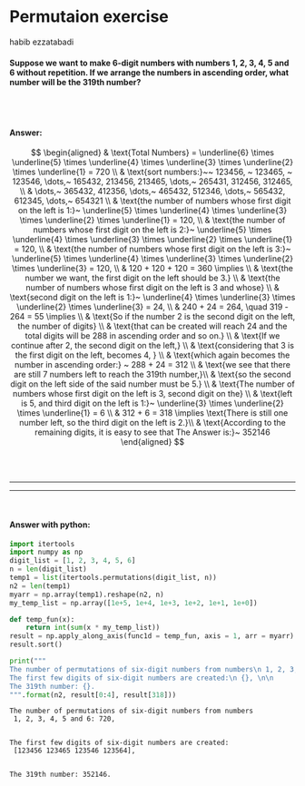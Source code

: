 # Permutaion exercise
habib ezzatabadi

#### Suppose we want to make 6-digit numbers with numbers 1, 2, 3, 4, 5 and 6 without repetition. If we arrange the numbers in ascending order, what number will be the 319th number?

<br><br>

#### Answer:

$$
\begin{aligned}
& \text{Total Numbers} = \underline{6} \times \underline{5} \times \underline{4} \times \underline{3} \times \underline{2} \times \underline{1} = 720 \\
& \text{sort numbers:}~~ 123456, ~ 123465, ~ 123546, \dots,~ 165432, 213456, 213465, \dots,~ 265431, 312456, 312465,   \\
& \dots,~ 365432, 412356, \dots,~ 465432, 512346, \dots,~ 565432, 612345, \dots,~ 654321 \\
& \text{the number of numbers whose first digit on the left is 1:}~ \underline{5} \times \underline{4} \times \underline{3} \times \underline{2} \times \underline{1} = 120, \\
& \text{the number of numbers whose first digit on the left is 2:}~ \underline{5} \times \underline{4} \times \underline{3} \times \underline{2} \times \underline{1} = 120, \\
& \text{the number of numbers whose first digit on the left is 3:}~ \underline{5} \times \underline{4} \times \underline{3} \times \underline{2} \times \underline{3} = 120, \\
& 120 + 120 + 120 = 360 \implies \\
& \text{the number we want, the first digit on the left should be 3.} \\ 
& \text{the number of numbers whose first digit on the left is 3 and whose} \\ 
& \text{second digit on the left is 1:}~ \underline{4} \times \underline{3} \times \underline{2} \times \underline{3} = 24, \\
& 240 + 24 = 264, \quad 319 - 264 = 55 \implies  \\
& \text{So if the number 2 is the second digit on the left, the number of digits} \\
& \text{that can be created will reach 24 and the total digits will be 288 in ascending order and so on.} \\
& \text{If we continue after 2, the second digit on the left,} \\
& \text{considering that 3 is the first digit on the left, becomes 4, } \\
& \text{which again becomes the number in ascending order:} ~ 288 + 24 = 312 \\
& \text{we see that there are still 7 numbers left to reach the 319th number,}\\
& \text{so the second digit on the left side of the said number must be 5.} \\
& \text{The number of numbers whose first digit on the left is 3, second digit on the} \\
& \text{left is 5, and third digit on the left is 1:}~ \underline{3} \times \underline{2} \times \underline{1} = 6 \\
& 312 + 6 = 318 \implies \text{There is still one number left, so the third digit on the left is 2.}\\
& \text{According to the remaining digits, it is easy to see that The Answer is:}~ 352146
\end{aligned}
$$

<br><br>

<hr>
<hr>

<br>

#### Answer with python:

``` python
import itertools
import numpy as np
digit_list = [1, 2, 3, 4, 5, 6]
n = len(digit_list)
temp1 = list(itertools.permutations(digit_list, n))
n2 = len(temp1)
myarr = np.array(temp1).reshape(n2, n)
my_temp_list = np.array([1e+5, 1e+4, 1e+3, 1e+2, 1e+1, 1e+0])

def temp_fun(x):
    return int(sum(x * my_temp_list))
result = np.apply_along_axis(func1d = temp_fun, axis = 1, arr = myarr)
result.sort()

print(""" 
The number of permutations of six-digit numbers from numbers\n 1, 2, 3, 4, 5 and 6: {}, \n\n 
The first few digits of six-digit numbers are created:\n {}, \n\n
The 319th number: {}.
""".format(n2, result[0:4], result[318]))
```

     
    The number of permutations of six-digit numbers from numbers
     1, 2, 3, 4, 5 and 6: 720, 

     
    The first few digits of six-digit numbers are created:
     [123456 123465 123546 123564], 


    The 319th number: 352146.
